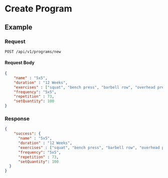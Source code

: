 # Create Program


## Example
### Request

    POST /api/v1/programs/new

#### Request Body
```json
{
    "name" : "5x5",
    "duration" : "12 Weeks",
    "exercises" : ["squat", "bench press", "barbell row", "overhead press", "deadlift"],
    "frequency": "5x5",
    "repetition" : 73,
    "setQuantity": 100
}
```

### Response
```json
{
    "success": {
      "name" : "5x5",
      "duration" : "12 Weeks",
      "exercises" : ["squat", "bench press", "barbell row", "overhead press", "deadlift"],
      "frequency": "5x5",
      "repetition" : 73,
      "setQuantity": 100
  }
}
```
